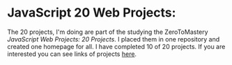 # JavaScript 20 Web Projects:
The 20 projects, I'm doing are part of the studying the ZeroToMastery _JavaScript Web Projects: 20 Projects_. I placed them in one repository and created one homepage for all. I have completed 10 of 20 projects.
If you are interested you can see links of projects [here](https://hasancbngl.github.io/js20webprojects/).